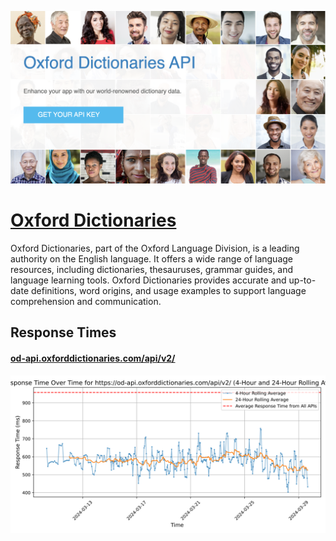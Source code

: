 [![Visit Oxford Dictionaries](imagePreview.png)](https://developer.oxforddictionaries.com)

# [Oxford Dictionaries](https://developer.oxforddictionaries.com)

Oxford Dictionaries, part of the Oxford Language Division, is a leading authority on the English language. It offers a wide range of language resources, including dictionaries, thesauruses, grammar guides, and language learning tools. Oxford Dictionaries provides accurate and up-to-date definitions, word origins, and usage examples to support language comprehension and communication.

## Response Times

#### [od-api.oxforddictionaries.com/api/v2/](https://od-api.oxforddictionaries.com/api/v2/)

![od-api.oxforddictionaries.com/api/v2/](response-time-charts/6f642d6170692e6f78666f726464696374696f6e61726965732e636f6d2f6170692f76322f.svg)
